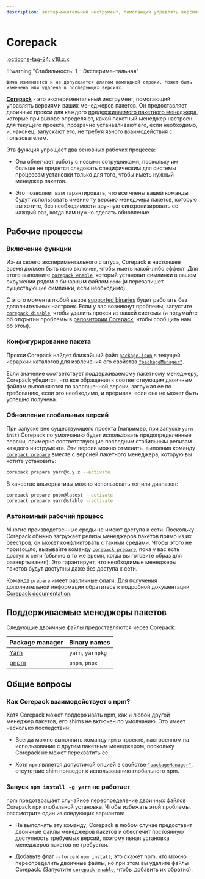 ```yaml
---
description: экспериментальный инструмент, помогающий управлять версиями ваших менеджеров пакетов
---
```


# Corepack

[:octicons-tag-24: v18.x.x](https://nodejs.org/docs/latest-v18.x/api/corepack.html)

!!!warning "Стабильность: 1 – Экспериментальная"

    Фича изменяется и не допускается флагом командной строки. Может быть изменена или удалена в последующих версиях.

**[Corepack](https://github.com/nodejs/corepack)** - это экспериментальный инструмент, помогающий управлять версиями ваших менеджеров пакетов. Он предоставляет двоичные прокси для каждого [поддерживаемого пакетного менеджера](#supported-package-managers), которые при вызове определяют, какой пакетный менеджер настроен для текущего проекта, прозрачно устанавливают его, если необходимо, и, наконец, запускают его, не требуя явного взаимодействия с пользователем.

Эта функция упрощает два основных рабочих процесса:

- Она облегчает работу с новыми сотрудниками, поскольку им больше не придется следовать специфическим для системы процессам установки только для того, чтобы иметь нужный менеджер пакетов.

- Это позволяет вам гарантировать, что все члены вашей команды будут использовать именно ту версию менеджера пакетов, которую вы хотите, без необходимости вручную синхронизировать ее каждый раз, когда вам нужно сделать обновление.

## Рабочие процессы

### Включение функции

Из-за своего экспериментального статуса, Corepack в настоящее время должен быть явно включен, чтобы иметь какой-либо эффект. Для этого выполните [`corepack enable`](https://github.com/nodejs/corepack#corepack-enable--name), который установит симлинки в вашем окружении рядом с бинарным файлом `node` (и перезапишет существующие симлинки, если необходимо).

С этого момента любой вызов [supported binaries](#supported-package-managers) будет работать без дополнительных настроек. Если у вас возникнут проблемы, запустите [`corepack disable`](https://github.com/nodejs/corepack#corepack-disable--name), чтобы удалить прокси из вашей системы (и подумайте об открытии проблемы в [репозитории Corepack](https://github.com/nodejs/corepack), чтобы сообщить нам об этом).

### Конфигурирование пакета

Прокси Corepack найдет ближайший файл [`package.json`](packages.md#nodejs-packagejson-field-definitions) в текущей иерархии каталогов для извлечения его свойства [`"packageManager"`](packages.md#packagemanager).

Если значение соответствует поддерживаемому пакетному менеджеру, Corepack убедится, что все обращения к соответствующим двоичным файлам выполняются по запрошенной версии, загружая ее по требованию, если это необходимо, и прерывая, если она не может быть успешно получена.

### Обновление глобальных версий

При запуске вне существующего проекта (например, при запуске `yarn init`) Corepack по умолчанию будет использовать предопределенные версии, примерно соответствующие последним стабильным релизам каждого инструмента. Эти версии можно отменить, выполнив команду [`corepack prepare`](https://github.com/nodejs/corepack#corepack-prepare--nameversion) вместе с версией пакетного менеджера, которую вы хотите установить:

```bash
corepack prepare yarn@x.y.z --activate
```

В качестве альтернативы можно использовать тег или диапазон:

```bash
corepack prepare pnpm@latest --activate
corepack prepare yarn@stable --activate
```

### Автономный рабочий процесс

Многие производственные среды не имеют доступа к сети. Поскольку Corepack обычно загружает релизы менеджеров пакетов прямо из их реестров, он может конфликтовать с такими средами. Чтобы этого не произошло, вызывайте команду [`corepack prepare`](https://github.com/nodejs/corepack#corepack-prepare--nameversion), пока у вас есть доступ к сети (обычно в то же время, когда вы готовите образ для развертывания). Это гарантирует, что необходимые менеджеры пакетов будут доступны даже без доступа к сети.

Команда `prepare` имеет [различные флаги](https://github.com/nodejs/corepack#utility-commands). Для получения дополнительной информации обратитесь к подробной документации [Corepack documentation](https://github.com/nodejs/corepack#readme).

## Поддерживаемые менеджеры пакетов

Следующие двоичные файлы предоставляются через Corepack:

<table>
<thead>
<tr class="header">
<th>Package manager</th>
<th>Binary names</th>
</tr>
</thead>
<tbody>
<tr class="odd">
<td><a href="https://yarnpkg.com">Yarn</a></td>
<td><code>yarn</code>, <code>yarnpkg</code></td>
</tr>
<tr class="even">
<td><a href="https://pnpm.js.org">pnpm</a></td>
<td><code>pnpm</code>, <code>pnpx</code></td>
</tr>
</tbody>
</table>

## Общие вопросы

### Как Corepack взаимодействует с npm?

Хотя Corepack может поддерживать npm, как и любой другой менеджер пакетов, его shims не включен по умолчанию. Это имеет несколько последствий:

- Всегда можно выполнить команду `npm` в проекте, настроенном на использование с другим пакетным менеджером, поскольку Corepack не может перехватить ее.

- Хотя `npm` является допустимой опцией в свойстве [`"packageManager"`](packages.md#packagemanager), отсутствие shim приведет к использованию глобального npm.

### Запуск `npm install -g yarn` не работает

npm предотвращает случайное переопределение двоичных файлов Corepack при глобальной установке. Чтобы избежать этой проблемы, рассмотрите один из следующих вариантов:

- Не выполнять эту команду; Corepack в любом случае предоставит двоичные файлы менеджеров пакетов и обеспечит постоянную доступность требуемых версий, поэтому явная установка менеджеров пакетов не требуется.

- Добавьте флаг `--force` к `npm install`; это скажет npm, что можно переопределить двоичные файлы, но при этом вы удалите файлы Corepack. (Запустите [`corepack enable`](https://github.com/nodejs/corepack#corepack-enable--name), чтобы добавить их обратно).

